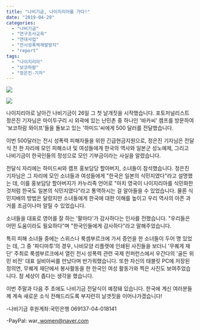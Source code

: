 ```yaml
---
title: "나비기금, 나이지리아를 가다!"
date: "2019-04-29"
categories: 
  - "나비기금"
  - "연구조사교육"
  - "연대사업"
  - "전시성폭력재발방지"
  - "report"
tags: 
  - "나이지리아"
  - "보코하람"
  - "정은진-기자"
---
```


![](http://womenandwar.net/kr/wp-content/uploads/2019/04/photo_2019-04-29_16-15-03.jpg)

![](http://womenandwar.net/kr/wp-content/uploads/2019/04/photo_2019-04-29_16-15-07.jpg)

나이지리아로 날아간 나비기금이 26일 그 첫 날개짓을 시작했습니다. 포토저널리스트 정은진 기자님은 마이두구리 시 외곽에 있는 난민촌 중 하나인 '바카씨' 캠프를 방문하여 '보코하람 와이프'들을 돌보고 있는 '하미드'씨에게 500 달러를 전달했습니다.

이번 500달러는 전시 성폭력 피해자들을 위한 긴급현금지원으로, 정은진 기자님은 전달식 전 한 자리에 모인 피해소녀 및 여성들에게 한국의 역사와 일본군 성노예제, 그리고 나비기금이 한국인들의 정성으로 모인 기부금이라는 사실을 알렸습니다.

전달식 자리에는 하미드씨와 캠프 홍보담당 할아버지, 소녀들이 참석했습니다. 정은진 기자님은 그 자리에 모인 소녀들과 여성들에게 "한국은 일본의 식민지였다"라고 설명했는 데, 이를 홍보담당 할아버지가 카누리족 언어로 "마치 영국이 나이지리아를 식민화한 것처럼 한국도 일본의 식민지였다"라고 통역하시는 걸 알아들을 수 있었습니다. 물론 식민지배의 방법은 달랐지만 소녀들에게 한국에 대한 이해를 높이고 우리 역사의 아픈 과거를 조금이나마 알릴 수 있었습니다.

소녀들을 대표로 영어를 잘 하는 '팔마타'가 감사하다는 인사를 전했습니다. "우리들은 어떤 도움이라도 필요하다"며 "한국인들에게 감사하다"라고 말해주었습니다.

특히 피해 소녀들 중에는 스위스나 룩셈부르크에 가서 증언을 한 소녀들이 두어 명 있었는 데, 그 중 '파디마투'의 경우, 나비모양 리플렛에 인쇄된 사진들을 보더니 '무퀘게 재단' 주최로 룩셈부르크에서 열린 전시 성폭력 관련 국제 컨퍼런스에서 우간다의 '골든 위민 비전' 대표 실비아씨를 만났다며 반가워했습니다. 또한 자신의 태블릿 PC에 저장된 정의연, 무퀘게 재단에서 봉사활동을 한 한국인 여성 활동가와 찍은 사진도 보여주었습니다. 참 세상이 좁다는 생각을 했습니다.

이번 주말과 다음 주 초에도 나비기금 전달식이 예정돼 있습니다. 한국에 계신 여러분들께 계속 새로운 소식 전해드리도록 부지런히 날갯짓을 이어나가겠습니다!

\-나비기금 후원계좌:국민은행 069137-04-018141

\-PayPal: war\_women@naver.com
